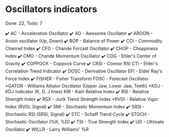 # Oscillators indicators
Done: 22, Todo: 7

✔️ AC - Acceleration Oscillator
✔️ AO - Awesome Oscillator
✔️ AROON - Aroon oscillator (Up, Down)
✔️ BOP - Balance of Power
✔️ CCI - Commodity Channel Index
✔️ CFO - Chande Forcast Oscillator
✔️ CHOP - Choppiness Index
✔️ CMO - Chande Momentum Oscillator
✔️ COG - Ehler's Center of Gravity
✔️ COPPOCK - Coppock Curve
✔️ CRSI - Connor RSI
CTI - Ehler's Correlation Trend Indicator
✔️ DOSC - Derivative Oscillator
EFI - Elder Ray's Force Index
✔️ FISHER - Fisher Transform
FOSC - Forecast Oscillator
*GATOR - Williams Alliator Oscillator (Upper Jaw, Lower Jaw, Teeth)
*KDJ - KDJ Indicator (K, D, J lines)
KRI - Kairi Relative Index
✔️ RSI - Relative Strength Index
✔️ RSX - Jurik Trend Strength Index
*RVGI - Relative Vigor Index (RVGI, Signal)
✔️ SMI - Stochastic Momentum Index
✔️ SRSI - Stochastic RSI (SRSI, Signal)
✔️ STC - Schaff Trend Cycle
✔️ STOCH - Stochastic Oscillator (%K, %D)
✔️ TSI - True Strength Index
✔️ UO - Ultimate Oscillator
✔️ WILLR - Larry Williams' %R
